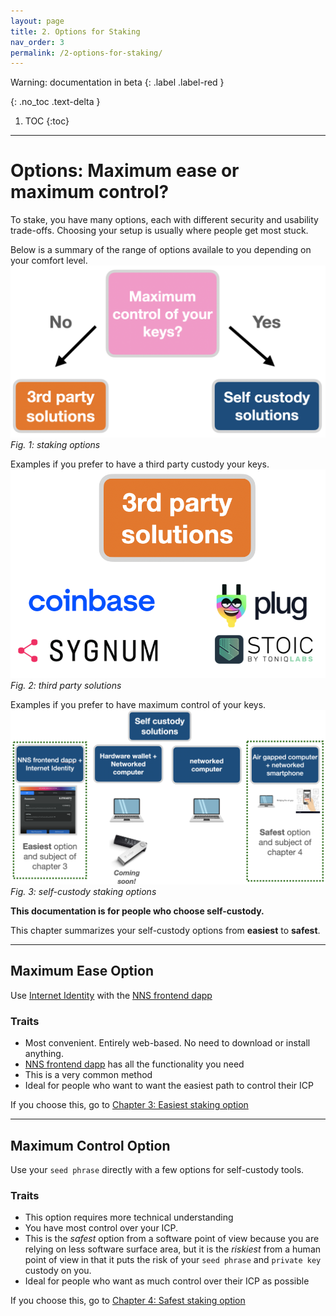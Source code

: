 ```yaml
---
layout: page
title: 2. Options for Staking
nav_order: 3
permalink: /2-options-for-staking/
---
```

Warning: documentation in beta
{: .label .label-red }

{: .no_toc .text-delta }

1. TOC
{:toc}

* * *
# Options: Maximum ease or maximum control?

To stake, you have many options, each with different security and usability trade-offs. Choosing your setup is usually where people get most stuck. 

Below is a summary of the range of options availale to you depending on your comfort level.
<img src="../assets/images/want-max-control-of-keys.png" alt="drawing"/>
*Fig. 1: staking options*

Examples if you prefer to have a third party custody your keys.
<img src="../assets/images/3rd-party-solutions.png" alt="drawing"/>
*Fig. 2: third party solutions*

Examples if you prefer to have maximum control of your keys.
<img src="../assets/images/self-custody-staking-options-2.png" alt="drawing"/>
*Fig. 3: self-custody staking options*

**This documentation is for people who choose self-custody.**


This chapter summarizes your self-custody options from **easiest** to **safest**.

* * *
## Maximum Ease Option

 Use [Internet Identity](https://medium.com/dfinity/internet-identity-the-end-of-usernames-and-passwords-ff45e4861bf7) with the [NNS frontend dapp](https://nns.ic0.app/)

### Traits

* Most convenient. Entirely web-based. No need to download or install anything.
* [NNS frontend dapp](https://nns.ic0.app/) has all the functionality you need
* This is a very common method
* Ideal for people who want to want the easiest path to control their ICP

If you choose this, go to [Chapter 3: Easiest staking option](../3-easiest-staking-option/3-easiest-staking-option.md)

* * *
## Maximum Control Option

Use your `seed phrase` directly with a few options for self-custody tools.

### Traits

* This option requires more technical understanding 
* You have most control over your ICP.
* This is the *safest* option from a software point of view because you are relying on less software surface area, but it is the *riskiest* from a human point of view in that it puts the risk of your `seed phrase` and `private key` custody on you.
* Ideal for people who want as much control over their ICP as possible

If you choose this, go to [Chapter 4: Safest staking option](../4-safest-staking-option/4-safest-staking-option.md)

   
